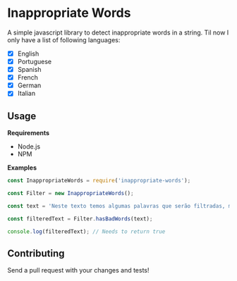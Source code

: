 # Inappropriate Words

A simple javascript library to detect inappropriate words in a string.
Til now I only have a list of following languages:

- [x] English
- [x] Portuguese
- [x] Spanish
- [x] French
- [x] German
- [x] Italian

## Usage

**Requirements**

- Node.js
- NPM

**Examples**

```javascript
const InappropriateWords = require('inappropriate-words');

const Filter = new InappropriateWords();

const text = 'Neste texto temos algumas palavras que serão filtradas, merda é uma palavra inapropriada.'

const filteredText = Filter.hasBadWords(text);

console.log(filteredText); // Needs to return true
```

## Contributing

Send a pull request with your changes and tests!